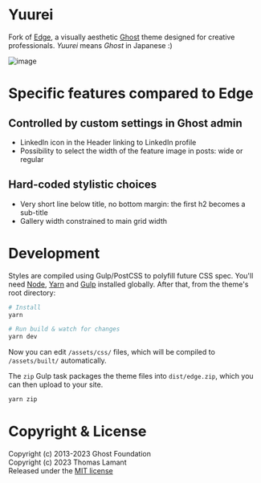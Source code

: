 # Yuurei

Fork of [Edge](https://github.com/TryGhost/Edge), a visually aesthetic [Ghost](https://github.com/TryGhost/Ghost) theme designed for creative professionals. _Yuurei_ means _Ghost_ in Japanese :)

![image](https://user-images.githubusercontent.com/10244927/216927093-e7b3f8c4-3ebf-4eb3-bd4a-6fc0afb98704.png)

# Specific features compared to Edge

## Controlled by custom settings in Ghost admin

- LinkedIn icon in the Header linking to LinkedIn profile
- Possibility to select the width of the feature image in posts: wide or regular

## Hard-coded stylistic choices

- Very short line below title, no bottom margin: the first h2 becomes a sub-title
- Gallery width constrained to main grid width

# Development

Styles are compiled using Gulp/PostCSS to polyfill future CSS spec. You'll need [Node](https://nodejs.org/), [Yarn](https://yarnpkg.com/) and [Gulp](https://gulpjs.com) installed globally. After that, from the theme's root directory:

```bash
# Install
yarn

# Run build & watch for changes
yarn dev
```

Now you can edit `/assets/css/` files, which will be compiled to `/assets/built/` automatically.

The `zip` Gulp task packages the theme files into `dist/edge.zip`, which you can then upload to your site.

```bash
yarn zip
```

# Copyright & License

Copyright (c) 2013-2023 Ghost Foundation  
Copyright (c) 2023 Thomas Lamant  
Released under the [MIT license](LICENSE)
